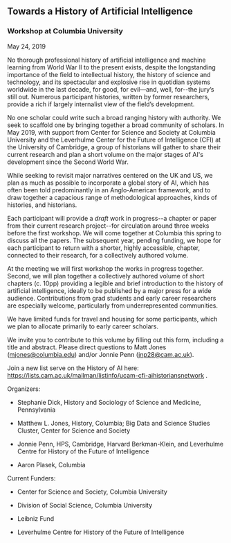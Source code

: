 
## Towards a History of Artificial Intelligence

### Workshop at Columbia University
May 24, 2019

No thorough professional history of artificial intelligence and machine learning from World War II to the present exists, despite the longstanding importance of the field to intellectual history, the history of science and technology, and its spectacular and explosive rise in quotidian systems worldwide in the last decade, for good, for evil—and, well, for--the jury’s still out. Numerous participant histories, written by former researchers, provide a rich if largely internalist view of the field’s development.

No one scholar could write such a broad ranging history with authority. We seek to scaffold one by bringing together a broad community of scholars. In May 2019, with support from Center for Science and Society at Columbia University and the Leverhulme Center for the Future of Intelligence (CFI) at the University of Cambridge, a group of historians will gather to share their current research and plan a short volume on the major stages of AI's development since the Second World War. 

While seeking to revisit major narratives centered on the UK and US, we plan as much as possible to incorporate a global story of AI, which has often been told predominantly in an Anglo-American framework, and to draw together a capacious range of methodological approaches, kinds of histories, and historians. 

Each participant will provide a *draft* work in progress--a chapter or paper from their current research project--for circulation around three weeks before the first workshop. We will come together at Columbia this spring to discuss all the papers. The subsequent year, pending funding, we hope for each participant to return with a shorter, highly accessible, chapter, connected to their research, for a collectively authored volume.

At the meeting we will first workshop the works in progress together. Second, we will plan together a collectively authored volume of short chapters (c. 10pp) providing a legible and brief introduction to the history of artificial intelligence, ideally to be published by a major press for a wide audience. Contributions from grad students and early career researchers are especially welcome, particularly from underrepresented communities. 

We have limited funds for travel and housing for some participants, which we plan to allocate primarily to early career scholars.

We invite you to contribute to this volume by filling out this form, including a title and abstract. Please direct questions to Matt Jones (mjones@columbia.edu) and/or Jonnie Penn (jnp28@cam.ac.uk). 

Join a new list serve on the History of AI here: https://lists.cam.ac.uk/mailman/listinfo/ucam-cfi-aihistoriansnetwork .




Organizers:


- Stephanie Dick, History and Sociology of Science and Medicine, Pennsylvania


- Matthew L. Jones, History, Columbia; Big Data and Science Studies Cluster, Center for Science and Society


- Jonnie Penn, HPS, Cambridge, Harvard Berkman-Klein, and Leverhulme Centre for History of the Future of Intelligence


- Aaron Plasek, Columbia

Current Funders:


+ Center for Science and Society, Columbia University


+ Division of Social Science, Columbia University


+ Leibniz Fund


+ Leverhulme Centre for History of the Future of Intelligence




